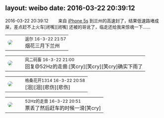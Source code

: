 layout: weibo
date: 2016-03-22 20:39:12
---
<meta name="referrer" content="no-referrer" />

2016-03-22 20:39:12  &nbsp;&nbsp;&nbsp;&nbsp;&nbsp;&nbsp; 来自 <a href="sinaweibo://customweibosource" rel="nofollow">iPhone 5s</a>
到兰州的高速封了，结果低速路堵成屎，差点赶不上火车[闭嘴][闭嘴] 还被的哥讹了，临走还给我来惊魂一下…… ​​​

<table style="width: 100%;">
  <tr>
    <td style="width: 40px;"><img style="border-radius:50%" src="https://tvax1.sinaimg.cn/crop.0.0.512.512.50/760b4677ly8fvdnumgch5j20e80e8gmo.jpg?KID=imgbed,tva&Expires=1624465763&ssig=9viXU%2BuDEi"></td>
    <td colspan="2"><small>返尔 16-3-22 21:57</small><br/>烟花三月下兰州</td>
  </tr>
</table>

<table style="width: 100%;">
  <tr>
    <td style="width: 40px;"><img style="border-radius:50%" src="https://tva3.sinaimg.cn/crop.0.0.639.639.50/6d2a6003jw8f3idy69w2gj20hs0hrt9g.jpg?KID=imgbed,tva&Expires=1624465763&ssig=5%2FTspSjm%2BF"></td>
    <td colspan="2"><small>风二码畜 16-3-22 21:00</small><br/>回复@52Hz的走兽:[笑cry][笑cry][笑cry]确实下雨了</td>
  </tr>
</table>

<table style="width: 100%;">
  <tr>
    <td style="width: 40px;"><img style="border-radius:50%" src="https://tvax2.sinaimg.cn/crop.0.0.996.996.50/7d25b9e9ly8fupmud76sbj20ro0rotb3.jpg?KID=imgbed,tva&Expires=1624465763&ssig=OjpT4I0r8m"></td>
    <td colspan="2"><small>格桑花开1314 16-3-22 20:58</small><br/>[泪][泪][悲伤][悲伤]</td>
  </tr>
</table>

<table style="width: 100%;">
  <tr>
    <td style="width: 40px;"><img style="border-radius:50%" src="https://tva4.sinaimg.cn/crop.0.0.180.180.50/8beaf773jw1e8qgp5bmzyj2050050aa8.jpg?KID=imgbed,tva&Expires=1624465763&ssig=DoQeSzkw0w"></td>
    <td colspan="2"><small>52Hz的走兽 16-3-22 20:51</small><br/>票丢了然后赶车的时候一滑[笑cry]</td>
  </tr>
</table>
